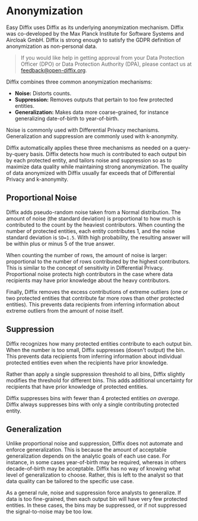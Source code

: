 # Anonymization

Easy Diffix uses Diffix as its underlying anonymization mechanism. Diffix was co-developed by the Max Planck Institute for Software Systems and Aircloak GmbH. Diffix is strong enough to satisfy the GDPR definition of anonymization as non-personal data.

> If you would like help in getting approval from your Data Protection Officer (DPO) or Data Protection Authority (DPA), please contact us at [feedback@open-diffix.org](mailto:feedback@open-diffix.org).

Diffix combines three common anonymization mechanisms:
* __Noise:__ Distorts counts.
* __Suppression:__ Removes outputs that pertain to too few protected entities.
* __Generalization:__ Makes data more coarse-grained, for instance generalizing date-of-birth to year-of-birth.

Noise is commonly used with Differential Privacy mechanisms. Generalization and suppression are commonly used with k-anonymity.

Diffix automatically applies these three mechanisms as needed on a query-by-query basis. Diffix detects how much is contributed to each output bin by each protected entity, and tailors noise and suppression so as to maximize data quality while maintaining strong anonymization. The quality of data anonymized with Diffix usually far exceeds that of Differential Privacy and k-anonymity.

## Proportional Noise

Diffix adds pseudo-random noise taken from a Normal distribution. The amount of noise (the standard deviation) is proportional to how much is contributed to the count by the heaviest contributors. When counting the number of protected entities, each entity contributes 1, and the noise standard deviation is `SD=1.5`. With high probability, the resulting answer will be within plus or minus 5 of the true answer.

When counting the number of rows, the amount of noise is larger: proportional to the number of rows contributed by the highest contributors. This is similar to the concept of sensitivity in Differential Privacy. Proportional noise protects high contributors in the case where data recipients may have prior knowledge about the heavy contributors.

Finally, Diffix removes the excess contributions of extreme outliers (one or two protected entities that contribute far more rows than other protected entities). This prevents data recipients from inferring information about extreme outliers from the amount of noise itself.

## Suppression

Diffix recognizes how many protected entities contribute to each output bin. When the number is too small, Diffix suppresses (doesn't output) the bin. This prevents data recipients from inferring information about individual protected entities even when the recipients have prior knowledge.

Rather than apply a single suppression threshold to all bins, Diffix slightly modifies the threshold for different bins. This adds additional uncertainty for recipients that have prior knowledge of protected entities.

Diffix suppresses bins with fewer than 4 protected entities *on average*. Diffix always suppresses bins with only a single contributing protected entity.

## Generalization

Unlike proportional noise and suppression, Diffix does not automate and enforce generalization. This is because the amount of acceptable generalization depends on the analytic goals of each use case. For instance, in some cases year-of-birth may be required, whereas in others decade-of-birth may be acceptable. Diffix has no way of knowing what level of generalization to choose. Rather, this is left to the analyst so that data quality can be tailored to the specific use case.

As a general rule, noise and suppression force analysts to generalize. If data is too fine-grained, then each output bin will have very few protected entities. In these cases, the bins may be suppressed, or if not suppressed the signal-to-noise may be too low.
